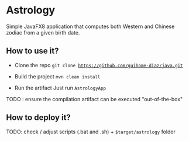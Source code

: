 # Astrology

Simple JavaFX8 application that computes both Western and Chinese zodiac from a given birth date. 

## How to use it?

* Clone the repo
<code>git clone https://github.com/guihome-diaz/java.git</code>

* Build the project
<code>mvn clean install</code>

* Run the artifact
Just run <code>AstrologyApp</code>


TODO : ensure the compilation artifact can be executed "out-of-the-box"


## How to deploy it?

TODO: check / adjust scripts (.bat and .sh) + <code>$target/astrology</code> folder
 